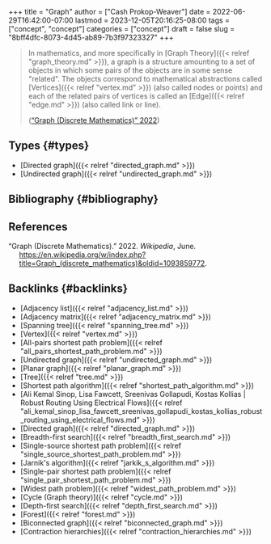 +++
title = "Graph"
author = ["Cash Prokop-Weaver"]
date = 2022-06-29T16:42:00-07:00
lastmod = 2023-12-05T20:16:25-08:00
tags = ["concept", "concept"]
categories = ["concept"]
draft = false
slug = "8bff4dfc-8073-4d45-ab89-7b3f97323327"
+++

> In mathematics, and more specifically in [Graph Theory]({{< relref "graph_theory.md" >}}), a graph is a structure amounting to a set of objects in which some pairs of the objects are in some sense "related". The objects correspond to mathematical abstractions called [Vertices]({{< relref "vertex.md" >}}) (also called nodes or points) and each of the related pairs of vertices is called an [Edge]({{< relref "edge.md" >}}) (also called link or line).
>
> (<a href="#citeproc_bib_item_1">“Graph (Discrete Mathematics)” 2022</a>)


## Types {#types}

-   [Directed graph]({{< relref "directed_graph.md" >}})
-   [Undirected graph]({{< relref "undirected_graph.md" >}})


## Bibliography {#bibliography}

## References

<style>.csl-entry{text-indent: -1.5em; margin-left: 1.5em;}</style><div class="csl-bib-body">
  <div class="csl-entry"><a id="citeproc_bib_item_1"></a>“Graph (Discrete Mathematics).” 2022. <i>Wikipedia</i>, June. <a href="https://en.wikipedia.org/w/index.php?title=Graph_(discrete_mathematics)&oldid=1093859772">https://en.wikipedia.org/w/index.php?title=Graph_(discrete_mathematics)&#38;oldid=1093859772</a>.</div>
</div>


## Backlinks {#backlinks}

-   [Adjacency list]({{< relref "adjacency_list.md" >}})
-   [Adjacency matrix]({{< relref "adjacency_matrix.md" >}})
-   [Spanning tree]({{< relref "spanning_tree.md" >}})
-   [Vertex]({{< relref "vertex.md" >}})
-   [All-pairs shortest path problem]({{< relref "all_pairs_shortest_path_problem.md" >}})
-   [Undirected graph]({{< relref "undirected_graph.md" >}})
-   [Planar graph]({{< relref "planar_graph.md" >}})
-   [Tree]({{< relref "tree.md" >}})
-   [Shortest path algorithm]({{< relref "shortest_path_algorithm.md" >}})
-   [Ali Kemal Sinop, Lisa Fawcett, Sreenivas Gollapudi, Kostas Kollias | Robust Routing Using Electrical Flows]({{< relref "ali_kemal_sinop_lisa_fawcett_sreenivas_gollapudi_kostas_kollias_robust_routing_using_electrical_flows.md" >}})
-   [Directed graph]({{< relref "directed_graph.md" >}})
-   [Breadth-first search]({{< relref "breadth_first_search.md" >}})
-   [Single-source shortest path problem]({{< relref "single_source_shortest_path_problem.md" >}})
-   [Jarnik's algorithm]({{< relref "jarkik_s_algorithm.md" >}})
-   [Single-pair shortest path problem]({{< relref "single_pair_shortest_path_problem.md" >}})
-   [Widest path problem]({{< relref "widest_path_problem.md" >}})
-   [Cycle (Graph theory)]({{< relref "cycle.md" >}})
-   [Depth-first search]({{< relref "depth_first_search.md" >}})
-   [Forest]({{< relref "forest.md" >}})
-   [Biconnected graph]({{< relref "biconnected_graph.md" >}})
-   [Contraction hierarchies]({{< relref "contraction_hierarchies.md" >}})
